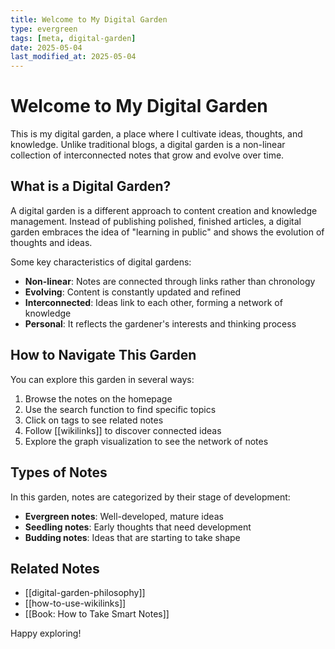 ```yaml
---
title: Welcome to My Digital Garden
type: evergreen
tags: [meta, digital-garden]
date: 2025-05-04
last_modified_at: 2025-05-04
---
```


# Welcome to My Digital Garden

This is my digital garden, a place where I cultivate ideas, thoughts, and knowledge. Unlike traditional blogs, a digital garden is a non-linear collection of interconnected notes that grow and evolve over time.

## What is a Digital Garden?

A digital garden is a different approach to content creation and knowledge management. Instead of publishing polished, finished articles, a digital garden embraces the idea of "learning in public" and shows the evolution of thoughts and ideas.

Some key characteristics of digital gardens:

- **Non-linear**: Notes are connected through links rather than chronology
- **Evolving**: Content is constantly updated and refined
- **Interconnected**: Ideas link to each other, forming a network of knowledge
- **Personal**: It reflects the gardener's interests and thinking process

## How to Navigate This Garden

You can explore this garden in several ways:

1. Browse the notes on the homepage
2. Use the search function to find specific topics
3. Click on tags to see related notes
4. Follow [[wikilinks]] to discover connected ideas
5. Explore the graph visualization to see the network of notes

## Types of Notes

In this garden, notes are categorized by their stage of development:

- **Evergreen notes**: Well-developed, mature ideas
- **Seedling notes**: Early thoughts that need development
- **Budding notes**: Ideas that are starting to take shape

## Related Notes

- [[digital-garden-philosophy]]
- [[how-to-use-wikilinks]]
- [[Book: How to Take Smart Notes]]

Happy exploring!
